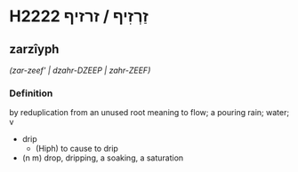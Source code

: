 # H2222 זַרְזִיף / זרזיף

## zarzîyph

_(zar-zeef' | dzahr-DZEEP | zahr-ZEEF)_

### Definition

by reduplication from an unused root meaning to flow; a pouring rain; water; v

- drip
  - (Hiph) to cause to drip
- (n m) drop, dripping, a soaking, a saturation
